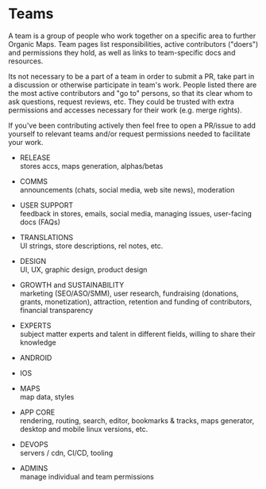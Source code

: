 # Teams

A team is a group of people who work together on a specific area to further Organic Maps.
Team pages list responsibilities, active contributors ("doers") and permissions they hold, as well as links to team-specific docs and resources.

Its not necessary to be a part of a team in order to submit a PR, take part in a discussion or otherwise participate in team's work.
People listed there are the most active contributors and "go to" persons, so that its clear whom to ask questions, request reviews, etc.
They could be trusted with extra permissions and accesses necessary for their work (e.g. merge rights).

If you've been contributing actively then feel free to open a PR/issue to add yourself to relevant teams and/or request permissions needed to facilitate your work.

- RELEASE
<br>stores accs, maps generation, alphas/betas

- COMMS
<br>announcements (chats, social media, web site news), moderation

- USER SUPPORT
<br>feedback in stores, emails, social media, managing issues, user-facing docs (FAQs)

- TRANSLATIONS
<br>UI strings, store descriptions, rel notes, etc.

- DESIGN
<br>UI, UX, graphic design, product design

- GROWTH and SUSTAINABILITY
<br>marketing (SEO/ASO/SMM), user research, fundraising (donations, grants, monetization), attraction, retention and funding of contributors, financial transparency

- EXPERTS
<br>subject matter experts and talent in different fields, willing to share their knowledge

- ANDROID

- IOS

- MAPS
<br>map data, styles

- APP CORE
<br>rendering, routing, search, editor, bookmarks & tracks, maps generator, desktop and mobile linux versions, etc.

- DEVOPS
<br>servers / cdn, CI/CD, tooling

- ADMINS
<br>manage individual and team permissions
